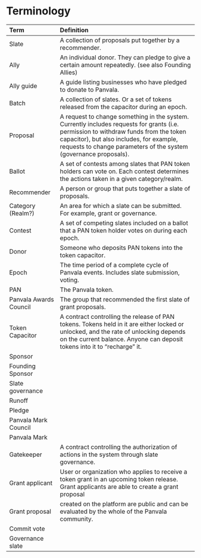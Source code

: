 # Terminology

| Term | Definition |
| :--- | :--- |
| Slate | A collection of proposals put together by a recommender. |
| Ally | An individual donor. They can pledge to give a certain amount repeatedly. \(see also Founding Allies\) |
| Ally guide | A guide listing businesses who have pledged to donate to Panvala. |
| Batch | A collection of slates. Or a set of tokens released from the capacitor during an epoch. |
| Proposal | A request to change something in the system. Currently includes requests for grants \(i.e. permission to withdraw funds from the token capacitor\), but also includes, for example, requests to change parameters of the system \(governance proposals\). |
| Ballot | A set of contests among slates that PAN token holders can vote on. Each contest determines the actions taken in a given category/realm. |
| Recommender | A person or group that puts together a slate of proposals. |
| Category \(Realm?\) | An area for which a slate can be submitted. For example, grant or governance. |
| Contest | A set of competing slates included on a ballot that a PAN token holder votes on during each epoch. |
| Donor | Someone who deposits PAN tokens into the token capacitor. |
| Epoch | The time period of a complete cycle of Panvala events. Includes slate submission, voting. |
| PAN | The Panvala token. |
| Panvala Awards Council | The group that recommended the first slate of grant proposals. |
| Token Capacitor | A contract controlling the release of PAN tokens. Tokens held in it are either locked or unlocked, and the rate of unlocking depends on the current balance. Anyone can deposit tokens into it to “recharge” it. |
| Sponsor |  |
| Founding Sponsor |  |
| Slate governance |  |
| Runoff |  |
| Pledge |  |
| Panvala Mark Council |  |
| Panvala Mark |  |
| Gatekeeper | A contract controlling the authorization of actions in the system through slate governance. |
| Grant applicant | User or organization who applies to receive a token grant in an upcoming token release. Grant applicants are able to create a grant proposal |
| Grant proposal | created on the platform are public and can be evaluated by the whole of the Panvala community. |
| Commit vote |  |
| Governance slate |  |


